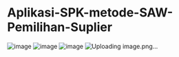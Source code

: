 # Aplikasi-SPK-metode-SAW-Pemilihan-Suplier
![image](https://github.com/user-attachments/assets/739e6214-4412-4221-82c1-b6500574a960)
![image](https://github.com/user-attachments/assets/a4b351e4-f14a-44f9-80ef-c2fa9c0b8de2)
![image](https://github.com/user-attachments/assets/f2c56d5e-0391-4201-825c-eb895b2d0a3d)
![Uploading image.png…]()
